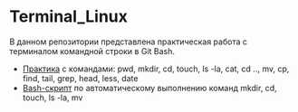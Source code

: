 # Terminal_Linux
В данном репозитории представлена практическая работа с терминалом командной строки в Git Bash.

+ [Практика](https://github.com/Ed-Yunusov/Terminal_Linux/blob/main/Linux%20terminal%20commands_part%201.txt) с командами: pwd, mkdir, cd, touch, ls -la, cat, cd .., mv, cp, find, tail, grep, head, less, date 
+ [Bash-скрипт](https://github.com/Ed-Yunusov/Terminal_Linux/blob/main/Script.sh) по автоматическому выполнению команд mkdir, cd, touch, ls -la, mv
